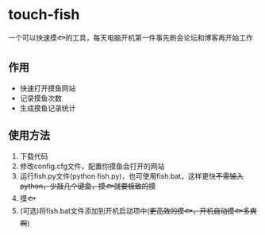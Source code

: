# touch-fish
一个可以快速摸🐟的工具，每天电脑开机第一件事先刷会论坛和博客再开始工作

## 作用
- 快速打开摸鱼网站
- 记录摸鱼次数
- 生成摸鱼记录统计

## 使用方法

1. 下载代码
2. 修改config.cfg文件，配置你摸鱼会打开的网站
3. 运行fish.py文件(python fish.py)，也可使用fish.bat，这样更快~~不需输入python，少敲几个键盘，摸🐟就要极致的摸~~
4. 摸🐟
5. (可选)将fish.bat文件添加到开机启动项中(~~更高效的摸🐟，开机自动摸🐟多爽啊~~)
